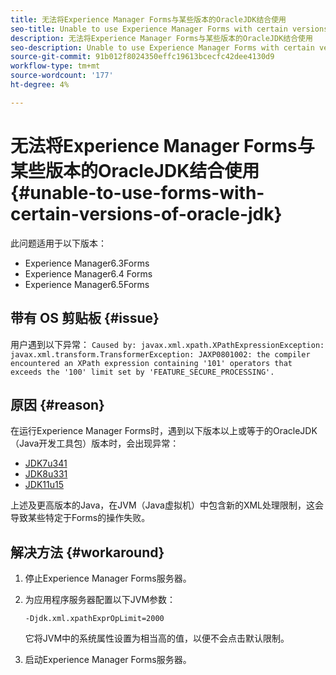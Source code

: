 ```yaml
---
title: 无法将Experience Manager Forms与某些版本的OracleJDK结合使用
seo-title: Unable to use Experience Manager Forms with certain versions of Oracle JDK
description: 无法将Experience Manager Forms与某些版本的OracleJDK结合使用
seo-description: Unable to use Experience Manager Forms with certain versions of Oracle JDK
source-git-commit: 91b012f8024350effc19613bcecfc42dee4130d9
workflow-type: tm+mt
source-wordcount: '177'
ht-degree: 4%

---
```


# 无法将Experience Manager Forms与某些版本的OracleJDK结合使用 {#unable-to-use-forms-with-certain-versions-of-oracle-jdk}

此问题适用于以下版本：

* Experience Manager6.3Forms
* Experience Manager6.4 Forms
* Experience Manager6.5Forms

## 带有 OS 剪贴板 {#issue}

用户遇到以下异常：
`Caused by: javax.xml.xpath.XPathExpressionException: javax.xml.transform.TransformerException: JAXP0801002: the compiler encountered an XPath expression containing '101' operators that exceeds the '100' limit set by 'FEATURE_SECURE_PROCESSING'.`

## 原因 {#reason}

在运行Experience Manager Forms时，遇到以下版本以上或等于的OracleJDK（Java开发工具包）版本时，会出现异常：

* [JDK7u341](https://www.oracle.com/java/technologies/javase/7u341-relnotes.html)
* [JDK8u331](https://www.oracle.com/java/technologies/javase/8u331-relnotes.html)
* [JDK11u15](https://www.oracle.com/java/technologies/javase/11-0-15-relnotes.html)

上述及更高版本的Java，在JVM（Java虚拟机）中包含新的XML处理限制，这会导致某些特定于Forms的操作失败。

## 解决方法 {#workaround}

1. 停止Experience Manager Forms服务器。
1. 为应用程序服务器配置以下JVM参数：

   `-Djdk.xml.xpathExprOpLimit=2000`

   它将JVM中的系统属性设置为相当高的值，以便不会点击默认限制。

1. 启动Experience Manager Forms服务器。
